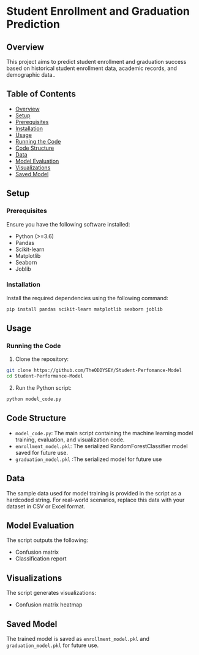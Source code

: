 # Student Enrollment and Graduation Prediction

## Overview

This project aims to predict student enrollment and graduation success based on historical student enrollment data, academic records, and demographic data..

## Table of Contents

- [Overview](#overview)
- [Setup](#setup)
- [Prerequisites](#prerequisites)
- [Installation](#installation)
- [Usage](#usage)
- [Running the Code](#running-the-code)
- [Code Structure](#code-structure)
- [Data](#data)
- [Model Evaluation](#model-evaluation)
- [Visualizations](#visualizations)
- [Saved Model](#saved-model)


## Setup

### Prerequisites

Ensure you have the following software installed:

- Python (>=3.6)
- Pandas
- Scikit-learn
- Matplotlib
- Seaborn
- Joblib

### Installation

Install the required dependencies using the following command:

```bash
pip install pandas scikit-learn matplotlib seaborn joblib
```

## Usage

### Running the Code

1. Clone the repository:

```bash
git clone https://github.com/TheODDYSEY/Student-Perfomance-Model
cd Student-Performance-Model
```

2. Run the Python script:

```bash
python model_code.py
```

## Code Structure

- `model_code.py`: The main script containing the machine learning model training, evaluation, and visualization code.
- `enrollment_model.pkl`: The serialized RandomForestClassifier model saved for future use.
- `graduation_model.pkl` :The serialized model for future use

## Data

The sample data used for model training is provided in the script as a hardcoded string. For real-world scenarios, replace this data with your dataset in CSV or Excel format.

## Model Evaluation

The script outputs the following:

- Confusion matrix
- Classification report

## Visualizations

The script generates visualizations:

- Confusion matrix heatmap


## Saved Model

The trained model is saved as `enrollment_model.pkl` and `graduation_model.pkl` for future use.



